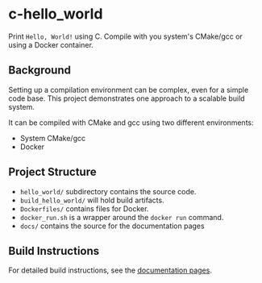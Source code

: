 # c-hello_world

Print `Hello, World!` using C. Compile with you system's CMake/gcc or using a Docker container.


## Background

Setting up a compilation environment can be complex, even for a simple code base. This project demonstrates one approach to a scalable build system.

It can be compiled with CMake and gcc using two different environments:

  * System CMake/gcc
  * Docker


## Project Structure

  * `hello_world/` subdirectory contains the source code.
  * `build_hello_world/` will hold build artifacts.
  * `Dockerfiles/` contains files for Docker.
  * `docker_run.sh` is a wrapper around the `docker run` command.
  * `docs/` contains the source for the documentation pages


## Build Instructions

For detailed build instructions, see the [documentation pages](https://kevinwmatthews.github.io/c-hello_world/).
